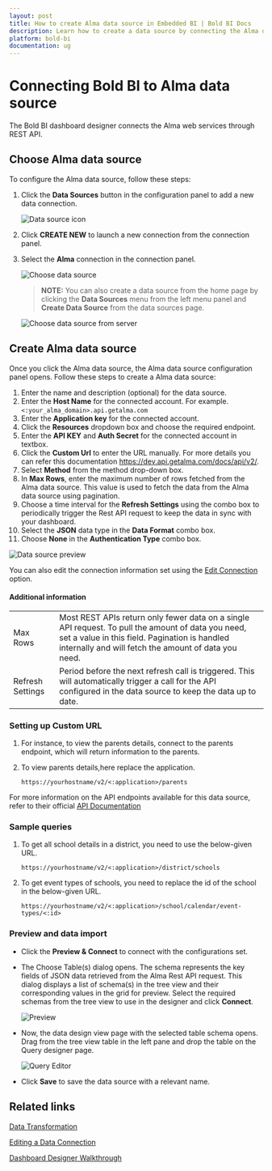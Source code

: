 ```yaml
---
layout: post
title: How to create Alma data source in Embedded BI | Bold BI Docs
description: Learn how to create a data source by connecting the Alma data through its REST API endpoint in Dashboard Designer with the Bold BI Embedded data connector.
platform: bold-bi 
documentation: ug
---
```


# Connecting Bold BI to Alma data source
The Bold BI dashboard designer connects the Alma web services through REST API.

## Choose Alma data source

To configure the Alma data source, follow these steps:
1. Click the **Data Sources** button in the configuration panel to add a new data connection.

   ![Data source icon](/static/assets/embedded/working-with-datasource/data-connectors/images/common/DataSourcesIcon.png)
   
2. Click **CREATE NEW** to launch a new connection from the connection panel.
3. Select the **Alma** connection in the connection panel.

   ![Choose data source](/static/assets/embedded/working-with-datasource/data-connectors/images/Alma/Almapng.png)

   > **NOTE:** You can also create a data source from the home page by clicking the **Data Sources** menu from the left menu panel and **Create Data Source** from the data sources page.

   ![Choose data source from server](/static/assets/embedded/working-with-datasource/data-connectors/images/Alma/AlmaDS_server.png)

## Create Alma data source
Once you click the Alma data source, the Alma data source configuration panel opens. Follow these steps to create a Alma data source:
1.  Enter the name and description (optional) for the data source.
2.  Enter the **Host Name** for the connected account. For example. `<:your_alma_domain>.api.getalma.com`
3.  Enter the **Application key** for the connected account.
4.  Click the **Resources** dropdown box and choose the required endpoint.
5.  Enter the **API KEY** and **Auth Secret** for the connected account in textbox.
6.  Click the **Custom Url** to enter the URL manually. For more details you  can refer this documentation https://dev.api.getalma.com/docs/api/v2/.
7.  Select **Method** from the method drop-down box.
8.  In **Max Rows**, enter the maximum number of rows fetched from the Alma data source. This value is used to fetch the data from the Alma data source using pagination.
9.  Choose a time interval for the **Refresh Settings** using the combo box to periodically trigger the Rest API request to keep the data in sync with your dashboard.
10. Select the **JSON** data type in the **Data Format** combo box.
11. Choose **None** in the **Authentication Type** combo box.  

 ![Data source preview](/static/assets/embedded/working-with-datasource/data-connectors/images/Alma/AlmaDS.png)  

You can also edit the connection information set using the  [Edit Connection](/embedded-bi/working-with-data-source/editing-a-data-connection/) option.

#### Additional information
<table width="600">
<tr>
<td>
Max Rows
</td>
<td>
Most REST APIs return only fewer data on a single API request. To pull the amount of data you need, set a value in this field.  
Pagination is handled internally and will fetch the amount of data you need.
</td>
</tr>
<tr>
<td>
Refresh Settings
</td>
<td>
Period before the next refresh call is triggered. This will automatically trigger a call for the API configured in the data source to keep the data up to date.
</td>
</tr>
</table>

### Setting up Custom URL
1. For instance, to view the parents details, connect to the parents endpoint, which will return information to the parents.  
2. To view parents details,here replace the application. 

   `https://yourhostname/v2/<:application>/parents`

For more information on the API endpoints available for this data source, refer to their official [API Documentation]( https://dev.api.getalma.com/docs/api/v2/)
   

### Sample queries

1. To get all school details in a district, you need to use the below-given URL.

   `https://yourhostname/v2/<:application>/district/schools`

2. To get event types of schools, you need to replace the id of the school in the below-given URL.

   `https://yourhostname/v2/<:application>/school/calendar/event-types/<:id>`


### Preview and data import
* Click the **Preview & Connect** to connect with the configurations set.
* The Choose Table(s) dialog opens. The schema represents the key fields of JSON data retrieved from the Alma Rest API request. This dialog displays a list of schema(s) in the tree view and their corresponding values in the grid for preview. Select the required schemas from the tree view to use in the designer and click **Connect**.

   ![Preview](/static/assets/embedded/working-with-datasource/data-connectors/images/common/Preview.png)

* Now, the data design view page with the selected table schema opens. Drag from the tree view table in the left pane and drop the table on the Query designer page.

   ![Query Editor](/static/assets/embedded/working-with-datasource/data-connectors/images/common/QueryEditor.png)

* Click **Save** to save the data source with a relevant name.

## Related links
[Data Transformation](/embedded-bi/working-with-data-source/transforming-data/joining-table/)

[Editing a Data Connection](/embedded-bi/working-with-data-source/editing-a-data-connection/)   

[Dashboard Designer Walkthrough](/embedded-bi/getting-started/quick-start/)
